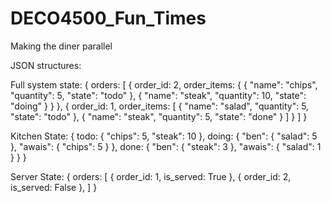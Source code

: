 # DECO4500_Fun_Times
Making the diner parallel



JSON structures:

Full system state:
{
    orders: [
        {
            order_id: 2,
            order_items: {
                {
                    "name": "chips",
                    "quantity": 5,
                    "state": "todo"
                },
                {
                    "name": "steak",
                    "quantity": 10,
                    "state": "doing"
                }
            }
        },
        {
            order_id: 1,
            order_items: [
                {
                    "name": "salad",
                    "quantity": 5,
                    "state": "todo"
                },
                {
                    "name": "steak",
                    "quantity": 5,
                    "state": "done"
                }
            ]
        }
    ]
}

Kitchen State:
{
    todo: {
        "chips": 5,
        "steak": 10
    },
    doing: {
        "ben": {
            "salad": 5
        },
        "awais": {
            "chips": 5
        }
    },
    done: {
        "ben": {
            "steak": 3
        },
        "awais": {
            "salad": 1
        }
    }
}

Server State:
{
    orders: [
        {
            order_id: 1,
            is_served: True
        },
        {
            order_id: 2,
            is_served: False
        },
    ]
}
